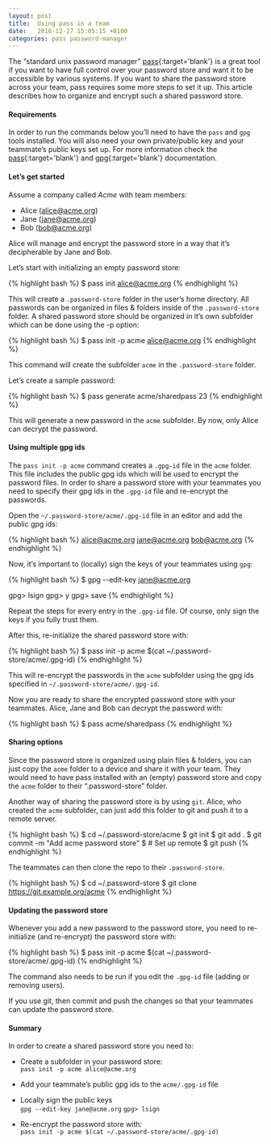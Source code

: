 ```yaml
---
layout: post
title:  Using pass in a team
date:   2016-12-27 15:05:15 +0100
categories: pass password-manager
---
```


The “standard unix password manager” [pass](https://www.passwordstore.org/ "the standard unix password manager"){:target='blank'} is a great tool if you want to have full control over your password store and want it to be accessible by various systems. If you want to share the password store across your team, pass requires some more steps to set it up. This article describes how to organize and encrypt such a shared password store.

#### Requirements

In order to run the commands below you’ll need to have the `pass` and `gpg` tools installed. You will also need your own private/public key and your teammate’s public keys set up. For more information check the [pass](https://www.passwordstore.org/ "the standard unix password manager"){:target='blank'} and [gpg](https://www.gnupg.org/documentation/guides.html "GnuPG User Guides"){:target='blank'} documentation.

#### Let’s get started

Assume a company called _Acme_ with team members:

 * Alice (alice@acme.org)
 * Jane (jane@acme.org)
 * Bob (bob@acme.org)

Alice will manage and encrypt the password store in a way that it’s decipherable by Jane and Bob.

Let’s start with initializing an empty password store:

{% highlight bash %}
$ pass init alice@acme.org
{% endhighlight %}

This will create a `.password-store` folder in the user’s home directory. All passwords can be organized in files & folders inside of the `.password-store` folder. A shared password store should be organized in it’s own subfolder which can be done using the -p option:

{% highlight bash %}
$ pass init -p acme alice@acme.org
{% endhighlight %}

This command will create the subfolder `acme` in the `.password-store` folder.

Let’s create a sample password:

{% highlight bash %}
$ pass generate acme/sharedpass 23
{% endhighlight %}

This will generate a new password in the `acme` subfolder. By now, only Alice can decrypt the password.

#### Using multiple gpg ids

The `pass init -p acme` command creates a `.gpg-id` file in the `acme` folder. This file includes the public gpg ids which will be used to encrypt the password files. In order to share a password store with your teammates you need to specify their gpg ids in the `.gpg-id` file and re-encrypt the passwords.

Open the `~/.password-store/acme/.gpg-id` file in an editor and add the public gpg ids:

{% highlight bash %}
alice@acme.org
jane@acme.org
bob@acme.org
{% endhighlight %}

Now, it’s important to (locally) sign the keys of your teammates using `gpg`:

{% highlight bash %}
$ gpg --edit-key jane@acme.org

gpg> lsign
gpg> y
gpg> save
{% endhighlight %}

Repeat the steps for every entry in the `.gpg-id` file. Of course, only sign the keys if you fully trust them.

After this, re-initialize the shared password store with:

{% highlight bash %}
$ pass init -p acme $(cat ~/.password-store/acme/.gpg-id)
{% endhighlight %}

This will re-encrypt the passwords in the `acme` subfolder using the gpg ids specified in `~/.password-store/acme/.gpg-id`.

Now you are ready to share the encrypted password store with your teammates. Alice, Jane and Bob can decrypt the password with:

{% highlight bash %}
$ pass acme/sharedpass
{% endhighlight %}

#### Sharing options

Since the password store is organized using plain files & folders, you can just copy the `acme` folder to a device and share it with your team. They would need to have pass installed with an (empty) password store and copy the `acme` folder to their “.password-store” folder.

Another way of sharing the password store is by using `git`. Alice, who created the `acme` subfolder, can just add this folder to git and push it to a remote server.

{% highlight bash %}
$ cd ~/.password-store/acme
$ git init
$ git add .
$ git commit -m "Add acme password store"
$ # Set up remote
$ git push
{% endhighlight %}

The teammates can then clone the repo to their `.password-store`.

{% highlight bash %}
$ cd ~/.password-store
$ git clone https://git.example.org/acme
{% endhighlight %}

#### Updating the password store

Whenever you add a new password to the password store, you need to re-initialize (and re-encrypt) the password store with:

{% highlight bash %}
$ pass init -p acme $(cat ~/.password-store/acme/.gpg-id)
{% endhighlight %}

The command also needs to be run if you edit the `.gpg-id` file (adding or removing users).

If you use git, then commit and push the changes so that your teammates can update the password store.

#### Summary

In order to create a shared password store you need to:

* Create a subfolder in your password store:  
  `pass init -p acme alice@acme.org`

* Add your teammate’s public gpg ids to the `acme/.gpg-id` file

* Locally sign the public keys  
  `gpg --edit-key jane@acme.org`
  `gpg> lsign`

* Re-encrypt the password store with:  
  `pass init -p acme $(cat ~/.password-store/acme/.gpg-id)`
